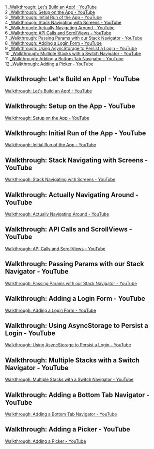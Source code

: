 

1 [_Walkthrough: Let's Build an App! - YouTube](#Walkthrough-Let's-Build-an-App!---YouTube)  
2 [_Walkthrough: Setup on the App - YouTube](#Walkthrough-Setup-on-the-App---YouTube)  
3 [_Walkthrough: Initial Run of the App - YouTube](#Walkthrough-Initial-Run-of-the-App---YouTube)  
4 [_Walkthrough: Stack Navigating with Screens - YouTube](#Walkthrough-Stack-Navigating-with-Screens---YouTube)  
5 [_Walkthrough: Actually Navigating Around - YouTube](#Walkthrough-Actually-Navigating-Around---YouTube)  
6 [_Walkthrough: API Calls and ScrollViews - YouTube](#Walkthrough-API-Calls-and-ScrollViews---YouTube)  
7 [_Walkthrough: Passing Params with our Stack Navigator - YouTube](#Walkthrough-Passing-Params-with-our-Stack-Navigator---YouTube)  
8 [_Walkthrough: Adding a Login Form - YouTube](#Walkthrough-Adding-a-Login-Form---YouTube)  
9 [_Walkthrough: Using AsyncStorage to Persist a Login - YouTube](#Walkthrough-Using-AsyncStorage-to-Persist-a-Login---YouTube)  
10 [_Walkthrough: Multiple Stacks with a Switch Navigator - YouTube](#Walkthrough-Multiple-Stacks-with-a-Switch-Navigator---YouTube)  
11 [_Walkthrough: Adding a Bottom Tab Navigator - YouTube](#Walkthrough-Adding-a-Bottom-Tab-Navigator---YouTube)  
12 [_Walkthrough: Adding a Picker - YouTube](#Walkthrough-Adding-a-Picker---YouTube)  
## Walkthrough: Let's Build an App! - YouTube  
[Walkthrough: Let's Build an App! - YouTube](https://www.youtube.com/watch?v=9M-hfeFLPoc&list=PLp8YCP6EV3eJwUvFF1R1KOho_Cc7wMf9f)  
  
## Walkthrough: Setup on the App - YouTube  
[Walkthrough: Setup on the App - YouTube](https://www.youtube.com/watch?v=lMDnlGppB-w&list=PLp8YCP6EV3eJwUvFF1R1KOho_Cc7wMf9f&index=2)  
  
## Walkthrough: Initial Run of the App - YouTube  
[Walkthrough: Initial Run of the App - YouTube](https://www.youtube.com/watch?v=2TXK2Utd8sg&list=PLp8YCP6EV3eJwUvFF1R1KOho_Cc7wMf9f&index=3)  
  
## Walkthrough: Stack Navigating with Screens - YouTube  
[Walkthrough: Stack Navigating with Screens - YouTube](https://www.youtube.com/watch?v=xN7ATiX9DkQ&list=PLp8YCP6EV3eJwUvFF1R1KOho_Cc7wMf9f&index=4)  
  
## Walkthrough: Actually Navigating Around - YouTube  
[Walkthrough: Actually Navigating Around - YouTube](https://www.youtube.com/watch?v=QvkMsp2Xa30&list=PLp8YCP6EV3eJwUvFF1R1KOho_Cc7wMf9f&index=5)  
  
## Walkthrough: API Calls and ScrollViews - YouTube  
[Walkthrough: API Calls and ScrollViews - YouTube](https://www.youtube.com/watch?v=P38d0-kPpqo&list=PLp8YCP6EV3eJwUvFF1R1KOho_Cc7wMf9f&index=6)  
  
## Walkthrough: Passing Params with our Stack Navigator - YouTube  
[Walkthrough: Passing Params with our Stack Navigator - YouTube](https://www.youtube.com/watch?v=9tQQFkYahxc&list=PLp8YCP6EV3eJwUvFF1R1KOho_Cc7wMf9f&index=7)  
  
## Walkthrough: Adding a Login Form - YouTube  
[Walkthrough: Adding a Login Form - YouTube](https://www.youtube.com/watch?v=5EX7W6JRqUg&list=PLp8YCP6EV3eJwUvFF1R1KOho_Cc7wMf9f&index=8)  
  
## Walkthrough: Using AsyncStorage to Persist a Login - YouTube  
[Walkthrough: Using AsyncStorage to Persist a Login - YouTube](https://www.youtube.com/watch?v=6HksjyyeOHw&list=PLp8YCP6EV3eJwUvFF1R1KOho_Cc7wMf9f&index=9)  
  
## Walkthrough: Multiple Stacks with a Switch Navigator - YouTube  
[Walkthrough: Multiple Stacks with a Switch Navigator - YouTube](https://www.youtube.com/watch?v=xfV_tW-ym_M&list=PLp8YCP6EV3eJwUvFF1R1KOho_Cc7wMf9f&index=10)  
  
## Walkthrough: Adding a Bottom Tab Navigator - YouTube  
[Walkthrough: Adding a Bottom Tab Navigator - YouTube](https://www.youtube.com/watch?v=eYV28g5NjM4&list=PLp8YCP6EV3eJwUvFF1R1KOho_Cc7wMf9f&index=11)  
  
## Walkthrough: Adding a Picker - YouTube  
[Walkthrough: Adding a Picker - YouTube](https://www.youtube.com/watch?v=PGEMPH6bVcw&list=PLp8YCP6EV3eJwUvFF1R1KOho_Cc7wMf9f&index=12)  
  